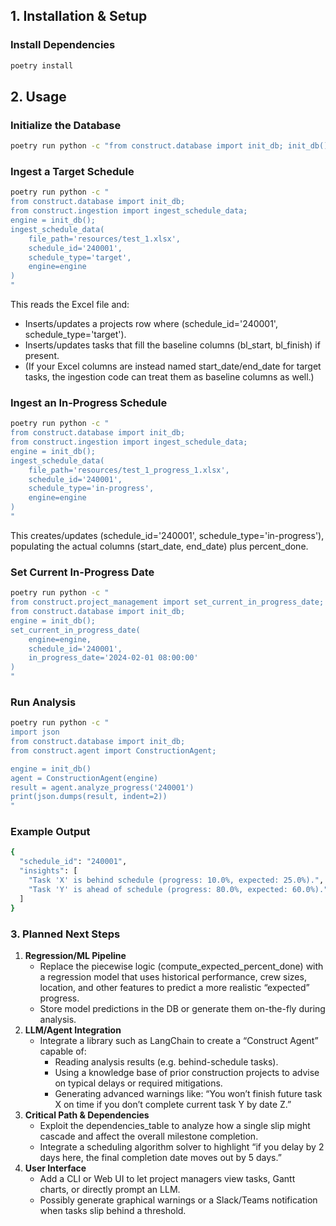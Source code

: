 ## 1. Installation & Setup

### Install Dependencies

```bash
poetry install
```

## 2. Usage

### Initialize the Database

```bash
poetry run python -c "from construct.database import init_db; init_db()"
```

### Ingest a Target Schedule

```bash
poetry run python -c "
from construct.database import init_db;
from construct.ingestion import ingest_schedule_data;
engine = init_db();
ingest_schedule_data(
    file_path='resources/test_1.xlsx',
    schedule_id='240001',
    schedule_type='target',
    engine=engine
)
"
```

This reads the Excel file and:

* Inserts/updates a projects row where (schedule_id='240001', schedule_type='target').
* Inserts/updates tasks that fill the baseline columns (bl_start, bl_finish) if present.
* (If your Excel columns are instead named start_date/end_date for target tasks, the ingestion code can treat them as baseline columns as well.)

### Ingest an In-Progress Schedule

```bash
poetry run python -c "
from construct.database import init_db;
from construct.ingestion import ingest_schedule_data;
engine = init_db();
ingest_schedule_data(
    file_path='resources/test_1_progress_1.xlsx',
    schedule_id='240001',
    schedule_type='in-progress',
    engine=engine
)
"
```

This creates/updates (schedule_id='240001', schedule_type='in-progress'), populating the actual columns (start_date, end_date) plus percent_done.

### Set Current In-Progress Date

```bash
poetry run python -c "
from construct.project_management import set_current_in_progress_date;
from construct.database import init_db;
engine = init_db();
set_current_in_progress_date(
    engine=engine,
    schedule_id='240001',
    in_progress_date='2024-02-01 08:00:00'
)
"
```

### Run Analysis

```bash
poetry run python -c "
import json
from construct.database import init_db;
from construct.agent import ConstructionAgent;

engine = init_db()
agent = ConstructionAgent(engine)
result = agent.analyze_progress('240001')
print(json.dumps(result, indent=2))
"
```

### Example Output

```bash
{
  "schedule_id": "240001",
  "insights": [
    "Task 'X' is behind schedule (progress: 10.0%, expected: 25.0%).",
    "Task 'Y' is ahead of schedule (progress: 80.0%, expected: 60.0%)."
  ]
}
```

### 3. Planned Next Steps

1. **Regression/ML Pipeline**
	* Replace the piecewise logic (compute_expected_percent_done) with a regression model that uses historical performance, crew sizes, location, and other features to predict a more realistic “expected” progress.
	* Store model predictions in the DB or generate them on-the-fly during analysis.
2. **LLM/Agent Integration**
	* Integrate a library such as LangChain to create a “Construct Agent” capable of:
		+ Reading analysis results (e.g. behind-schedule tasks).
		+ Using a knowledge base of prior construction projects to advise on typical delays or required mitigations.
		+ Generating advanced warnings like: “You won’t finish future task X on time if you don’t complete current task Y by date Z.”
3. **Critical Path & Dependencies**
	* Exploit the dependencies_table to analyze how a single slip might cascade and affect the overall milestone completion.
	* Integrate a scheduling algorithm solver to highlight “if you delay by 2 days here, the final completion date moves out by 5 days.”
4. **User Interface**
	* Add a CLI or Web UI to let project managers view tasks, Gantt charts, or directly prompt an LLM.
	* Possibly generate graphical warnings or a Slack/Teams notification when tasks slip behind a threshold.